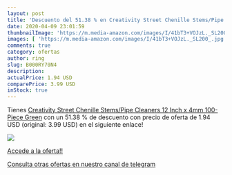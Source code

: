 ```yaml
---
layout: post
title: 'Descuento del 51.38 % en Creativity Street Chenille Stems/Pipe Cl'
date: 2020-04-09 23:01:59
thumbnailImage: 'https://m.media-amazon.com/images/I/41bT3+VOJzL._SL200_.jpg'
images: [ 'https://m.media-amazon.com/images/I/41bT3+VOJzL._SL200_.jpg' ]
comments: true
category: ofertas
author: ring
slug: B000RY70N4
description:
actualPrice: 1.94 USD
comparePrice: 3.99 USD
inStock: true
---
```


Tienes [Creativity Street Chenille Stems/Pipe Cleaners 12 Inch x 4mm 100-Piece  Green](https://www.amazon.com/dp/B000RY70N4/?tag=redken08-20) con un 51.38 % de descuento con precio de oferta de 1.94 USD (original: 3.99 USD) en el siguiente enlace!

[![](https://m.media-amazon.com/images/I/41bT3+VOJzL._SL200_.jpg)](https://www.amazon.com/dp/B000RY70N4/?tag=redken08-20)

[Accede a la oferta!!](https://www.amazon.com/dp/B000RY70N4/?tag=redken08-20)

[Consulta otras ofertas en nuestro canal de telegram](https://t.me/s/ofertas25)
